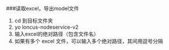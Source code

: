 ###读取excel，导出model文件

1. cd 到目标文件夹
2. yo loncus-nodeservice-v2
3. 输入excel的绝对路径（包含文件名）
4. 如果有多个 excel 文件，可以输入多个绝对路径，其间用逗号分隔


